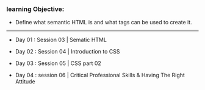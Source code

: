 ### learning Objective:
- Define what semantic HTML is and what tags can be used to create it.


______________________________________________________________________________________

- Day 01 : Session 03 | Sematic HTML

- Day 02 : Session 04 | Introduction to CSS

- Day 03 : Session 05 | CSS part 02
- Day 04 : session 06 | Critical Professional Skills & Having The Right Attitude

